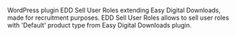 WordPress plugin EDD Sell User Roles extending Easy Digital Downloads, made for recruitment purposes. 
EDD Sell User Roles allows to sell user roles with 'Default' product type from Easy Digital Downloads plugin.